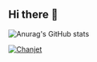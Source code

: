 ## Hi there 👋

![Anurag's GitHub stats](https://github-readme-stats.vercel.app/api?username=TimeWtr&theme=transparent&show_icons=true)

<!--
**TimeWtr/TimeWtr** is a ✨ _special_ ✨ repository because its `README.md` (this file) appears on your GitHub profile.

Here are some ideas to get you started:

- 🔭 I’m currently working on ...
- 🌱 I’m currently learning ...
- 👯 I’m looking to collaborate on ...
- 🤔 I’m looking for help with ...
- 💬 Ask me about ...
- 📫 How to reach me: ...
- 😄 Pronouns: ...
- ⚡ Fun fact: ...
-->

[![Chanjet](https://github-readme-stats.vercel.app/api/pin?username=TimeWtr&repo=Chanjet)](https://github.com/TimeWtr/Chanjet)
